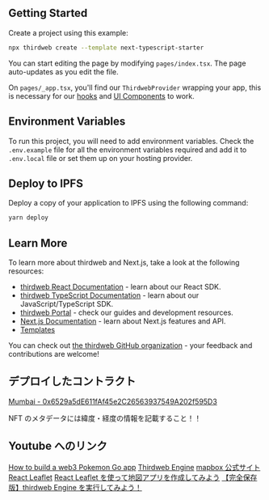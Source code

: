 ## Getting Started

Create a project using this example:

```bash
npx thirdweb create --template next-typescript-starter
```

You can start editing the page by modifying `pages/index.tsx`. The page auto-updates as you edit the file.

On `pages/_app.tsx`, you'll find our `ThirdwebProvider` wrapping your app, this is necessary for our [hooks](https://portal.thirdweb.com/react) and
[UI Components](https://portal.thirdweb.com/ui-components) to work.

## Environment Variables

To run this project, you will need to add environment variables. Check the `.env.example` file for all the environment variables required and add it to `.env.local` file or set them up on your hosting provider.

## Deploy to IPFS

Deploy a copy of your application to IPFS using the following command:

```bash
yarn deploy
```

## Learn More

To learn more about thirdweb and Next.js, take a look at the following resources:

- [thirdweb React Documentation](https://docs.thirdweb.com/react) - learn about our React SDK.
- [thirdweb TypeScript Documentation](https://docs.thirdweb.com/typescript) - learn about our JavaScript/TypeScript SDK.
- [thirdweb Portal](https://docs.thirdweb.com) - check our guides and development resources.
- [Next.js Documentation](https://nextjs.org/docs) - learn about Next.js features and API.
- [Templates](https://thirdweb.com/templates)

You can check out [the thirdweb GitHub organization](https://github.com/thirdweb-dev) - your feedback and contributions are welcome!

## デプロイしたコントラクト

[Mumbai - 0x6529a5dE611fAf45e2C26563937549A202f595D3](https://mumbai.polygonscan.com/address/0x6529a5dE611fAf45e2C26563937549A202f595D3)

NFT のメタデータには緯度・経度の情報を記載すること！！

## Youtube へのリンク

[How to build a web3 Pokemon Go app](https://www.youtube.com/watch?v=-3RFZHZR-Nw)
[Thirdweb Engine](https://portal.thirdweb.com/engine/getting-started)
[mapbox 公式サイト](https://www.mapbox.jp/)
[React Leaflet](https://react-leaflet.js.org/)
[React Leaflet を使って地図アプリを作成してみよう](https://fintan.jp/page/7849/)
[【完全保存版】thirdweb Engine を実行してみよう！](https://note.com/standenglish/n/n5a2687314725)

